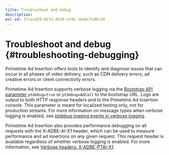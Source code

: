 ```yaml
---
title: Troubleshoot and debug
description:
exl-id: 1fcacd29-627d-4536-a746-16ddcfc8bc34
---
```

# Troubleshoot and debug {#troubleshooting-debugging}

Primetime Ad Insertion offers tools to identify and diagnose issues that can occur in all phases of video delivery, such as CDN delivery errors, ad creative errors or client connectivity errors.

Primetime Ad Insertion supports verbose logging via the [Bootstrap API parameter](/help/primetime-ad-insertion/technical-reference/bootstrap-api.md) `ptdebug=true` or `ptdebug=AdCall` to the bootstrap URL. Logs are output to both HTTP response headers and to the Primetime Ad Insertion console. This parameter is meant for localized testing only, not for production streams. For more information on message types when verbose logging is enabled, see [ptdebug logging events in verbose logging](verbose-logging.md#ptdebug-logging-events).

Primetime Ad Insertion also provides performance debugging on all requests with the X-ADBE-AI-X1 header, which can be used to measure performance and ad insertions on any given request. This request header is available regardless of whether verbose logging is enabled. For more information, see [Verbose headers: X-ADBE-PTAI-X1](debugging-headers.md).
